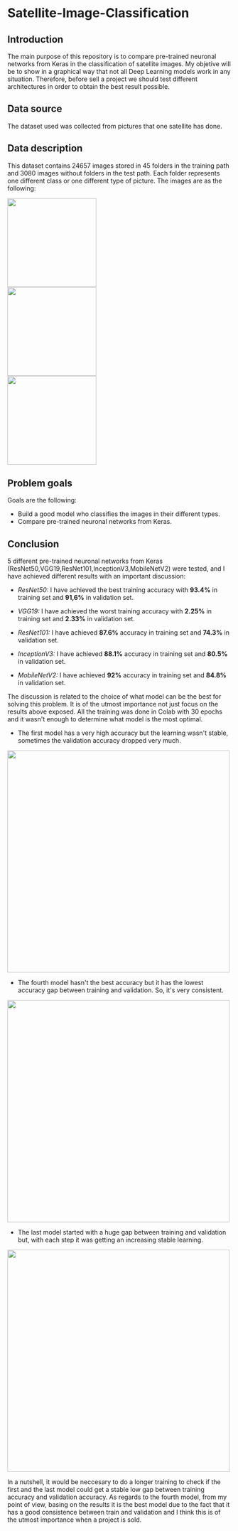 # Satellite-Image-Classification

## Introduction

The main purpose of this repository is to compare pre-trained neuronal networks from Keras in the classification of satellite images. My objetive will be to show in a graphical way that not all Deep Learning models work in any situation. Therefore, before sell a project we should test different architectures in order to obtain the best result possible.

## Data source

The dataset used was collected from pictures that one satellite has done.

## Data description

This dataset contains 24657 images stored in 45 folders in the training path and 3080 images without folders in the test path. Each folder represents one different class or one different type of picture. The images are as the following:

<div class="column">
  <div class="column">
    <img src="Images/airplane.jpg" width = 200>
  </div>
  <div class="column">
    <img src="Images/island.jpg" width = 200>
  </div>
  <div class="column">
    <img src="Images/stadium.jpg" width = 200>
  </div>
</div>

## Problem goals

Goals are the following:

- Build a good model who classifies the images in their different types.
- Compare pre-trained neuronal networks from Keras.

## Conclusion

5 different pre-trained neuronal networks from Keras (ResNet50,VGG19,ResNet101,InceptionV3,MobileNetV2) were tested, and I have achieved different results with an important discussion:

- *ResNet50:* I have achieved the best training accuracy with **93.4%** in training set and **91,6%** in validation set.

- *VGG19:* I have achieved the worst training accuracy with **2.25%** in training set and **2.33%** in validation set.

- *ResNet101:* I have achieved **87.6%** accuracy in training set and **74.3%** in validation set.

- *InceptionV3:* I have achieved **88.1%** accuracy in training set and **80.5%** in validation set.

- *MobileNetV2:* I have achieved **92%** accuracy in training set and **84.8%** in validation set.

The discussion is related to the choice of what model can be the best for solving this problem. It is of the utmost importance not just focus on the results above exposed. All the training was done in Colab with 30 epochs and it wasn't enough to determine what model is the most optimal.

- The first model has a very high accuracy but the learning wasn't stable, sometimes the validation accuracy dropped very much.

<img src = "Images/resnet50.jpg" width = 500>

- The fourth model hasn't the best accuracy but it has the lowest accuracy gap between training and validation. So, it's very consistent.

<img src = "Images/inceptionv3.jpg" width = 500>

- The last model started with a huge gap between training and validation but, with each step it was getting an increasing stable learning.

<img src = "Images/mobilenetv2.jpg" width = 500>

In a nutshell, it would be neccesary to do a longer training to check if the first and the last model could get a stable low gap between training accuracy and validation accuracy. As regards to the fourth model, from my point of view, basing on the results it is the best model due to the fact that it has a good consistence between train and validation and I think this is of the utmost importance when a project is sold.

